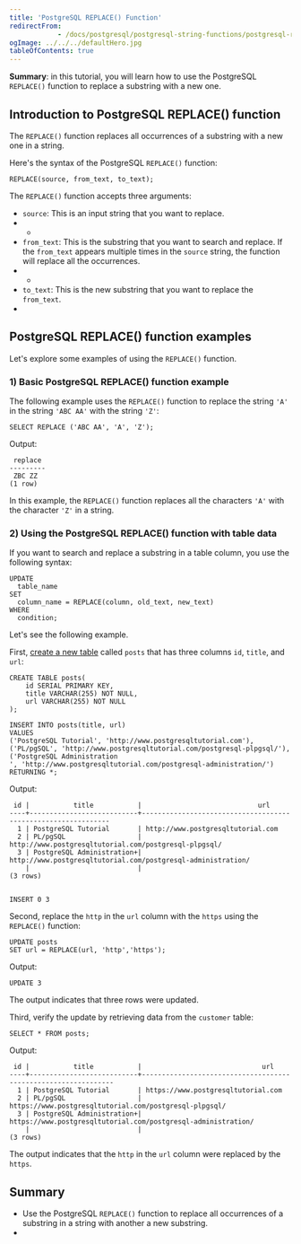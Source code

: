 ```yaml
---
title: 'PostgreSQL REPLACE() Function'
redirectFrom: 
            - /docs/postgresql/postgresql-string-functions/postgresql-replace/
ogImage: ../../../defaultHero.jpg
tableOfContents: true
---
```


**Summary**: in this tutorial, you will learn how to use the PostgreSQL `REPLACE()` function to replace a substring with a new one.



## Introduction to PostgreSQL REPLACE() function



The `REPLACE()` function replaces all occurrences of a substring with a new one in a string.



Here's the syntax of the PostgreSQL `REPLACE()` function:



```
REPLACE(source, from_text, to_text);
```



The `REPLACE()` function accepts three arguments:



- `source`: This is an input string that you want to replace.
- -
- `from_text`: This is the substring that you want to search and replace. If the `from_text` appears multiple times in the `source` string, the function will replace all the occurrences.
- -
- `to_text`: This is the new substring that you want to replace the `from_text`.
- 


## PostgreSQL REPLACE() function examples



Let's explore some examples of using the `REPLACE()` function.



### 1) Basic PostgreSQL REPLACE() function example



The following example uses the `REPLACE()` function to replace the string `'A'` in the string `'ABC AA'` with the string `'Z'`:



```
SELECT REPLACE ('ABC AA', 'A', 'Z');
```



Output:



```
 replace
---------
 ZBC ZZ
(1 row)
```



In this example, the `REPLACE()` function replaces all the characters `'A'` with the character `'Z'` in a string.



### 2) Using the PostgreSQL REPLACE() function with table data



If you want to search and replace a substring in a table column, you use the following syntax:



```
UPDATE
  table_name
SET
  column_name = REPLACE(column, old_text, new_text)
WHERE
  condition;
```



Let's see the following example.



First, [create a new table](/docs/postgresql/postgresql-create-table) called `posts` that has three columns `id`, `title`, and `url`:



```
CREATE TABLE posts(
    id SERIAL PRIMARY KEY,
    title VARCHAR(255) NOT NULL,
    url VARCHAR(255) NOT NULL
);

INSERT INTO posts(title, url)
VALUES
('PostgreSQL Tutorial', 'http://www.postgresqltutorial.com'),
('PL/pgSQL', 'http://www.postgresqltutorial.com/postgresql-plpgsql/'),
('PostgreSQL Administration
', 'http://www.postgresqltutorial.com/postgresql-administration/')
RETURNING *;
```



Output:



```
 id |           title           |                             url
----+---------------------------+--------------------------------------------------------------
  1 | PostgreSQL Tutorial       | http://www.postgresqltutorial.com
  2 | PL/pgSQL                  | http://www.postgresqltutorial.com/postgresql-plpgsql/
  3 | PostgreSQL Administration+| http://www.postgresqltutorial.com/postgresql-administration/
    |                           |
(3 rows)


INSERT 0 3
```



Second, replace the `http` in the `url` column with the `https` using the `REPLACE()` function:



```
UPDATE posts
SET url = REPLACE(url, 'http','https');
```



Output:



```
UPDATE 3
```



The output indicates that three rows were updated.



Third, verify the update by retrieving data from the `customer` table:



```
SELECT * FROM posts;
```



Output:



```
 id |           title           |                              url
----+---------------------------+---------------------------------------------------------------
  1 | PostgreSQL Tutorial       | https://www.postgresqltutorial.com
  2 | PL/pgSQL                  | https://www.postgresqltutorial.com/postgresql-plpgsql/
  3 | PostgreSQL Administration+| https://www.postgresqltutorial.com/postgresql-administration/
    |                           |
(3 rows)
```



The output indicates that the `http` in the `url` column were replaced by the `https`.



## Summary



- Use the PostgreSQL `REPLACE()` function to replace all occurrences of a substring in a string with another a new substring.
- 
